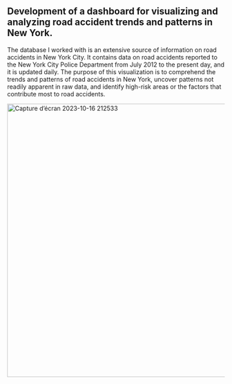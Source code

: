 ## Development of a dashboard for visualizing and analyzing road accident trends and patterns in New York.



The database I worked with is an extensive source of information on road accidents in New York City. It contains data on road accidents reported to the New York City Police Department from July 2012 to the present day, and it is updated daily. The purpose of this visualization is to comprehend the trends and patterns of road accidents in New York, uncover patterns not readily apparent in raw data, and identify high-risk areas or the factors that contribute most to road accidents.

<img width="631" alt="Capture d’écran 2023-10-16 212533" src="https://github.com/Rakhiss-Bouchra/Dashboard_PowerBI/assets/100072520/b8e684a9-c4f1-46bb-a2d4-46620899fd90">
